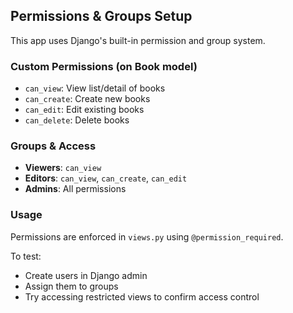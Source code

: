## Permissions & Groups Setup

This app uses Django's built-in permission and group system.

### Custom Permissions (on Book model)
- `can_view`: View list/detail of books
- `can_create`: Create new books
- `can_edit`: Edit existing books
- `can_delete`: Delete books

### Groups & Access
- **Viewers**: `can_view`
- **Editors**: `can_view`, `can_create`, `can_edit`
- **Admins**: All permissions

### Usage
Permissions are enforced in `views.py` using `@permission_required`.

To test:
- Create users in Django admin
- Assign them to groups
- Try accessing restricted views to confirm access control